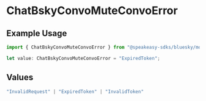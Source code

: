 # ChatBskyConvoMuteConvoError

## Example Usage

```typescript
import { ChatBskyConvoMuteConvoError } from "@speakeasy-sdks/bluesky/models/errors";

let value: ChatBskyConvoMuteConvoError = "ExpiredToken";
```

## Values

```typescript
"InvalidRequest" | "ExpiredToken" | "InvalidToken"
```